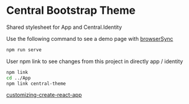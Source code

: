 # Central Bootstrap Theme
Shared stylesheet for App and Central.Identity

Use the following command to see a demo page with [browserSync](https://www.npmjs.com/package/browser-sync)
```bash
npm run serve
```

User npm link to see changes from this project in directly app / identity
```bash
npm link
cd ../App
npm link central-theme
```
[customizing-create-react-app](https://medium.com/@tacomanator/customizing-create-react-app-aa9ffb88165)